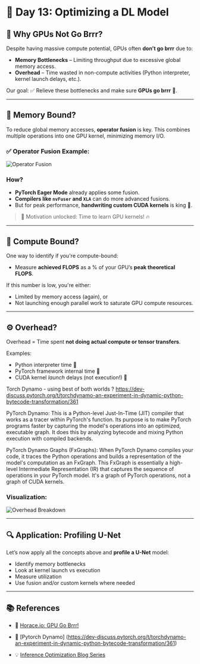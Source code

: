 # 🧠 Day 13: Optimizing a DL Model

## 🚫 Why GPUs Not Go Brrr?

Despite having massive compute potential, GPUs often **don’t go brrr** due to:

- **Memory Bottlenecks** – Limiting throughput due to excessive global memory access.
- **Overhead** – Time wasted in non-compute activities (Python interpreter, kernel launch delays, etc.).

Our goal: ✅ Relieve these bottlenecks and make sure **GPUs go brrr** 💨.

---

## 🧵 Memory Bound?

To reduce global memory accesses, **operator fusion** is key. This combines multiple operations into one GPU kernel, minimizing memory I/O.

### ✅ Operator Fusion Example:
![Operator Fusion](https://github.com/user-attachments/assets/d19c1dce-6869-4d5c-b260-62fea339ebbd)

### How?

- **PyTorch Eager Mode** already applies some fusion.
- **Compilers like `nvFuser` and `XLA`** can do more advanced fusions.
- But for peak performance, **handwriting custom CUDA kernels** is king 👑.

> 🎯 Motivation unlocked: Time to learn GPU kernels! 🔥

---

## 🔢 Compute Bound?

One way to identify if you're compute-bound:
- Measure **achieved FLOPS** as a % of your GPU’s **peak theoretical FLOPS**.

If this number is low, you're either:
- Limited by memory access (again), or
- Not launching enough parallel work to saturate GPU compute resources.

---

## ⚙️ Overhead?

Overhead = Time spent **not doing actual compute or tensor transfers**.

Examples:
- Python interpreter time 🐍
- PyTorch framework internal time 🧱
- CUDA kernel *launch* delays (not execution!) 🚀

Torch Dynamo - using best of both worlds ? 
https://dev-discuss.pytorch.org/t/torchdynamo-an-experiment-in-dynamic-python-bytecode-transformation/361

PyTorch Dynamo: This is a Python-level Just-In-Time (JIT) compiler that works as a tracer within PyTorch's function. Its purpose is to make PyTorch programs faster by capturing the model's operations into an optimized, executable graph. It does this by analyzing bytecode and mixing Python execution with compiled backends.


PyTorch Dynamo Graphs (FxGraphs): When PyTorch Dynamo compiles your code, it traces the Python operations and builds a representation of the model's computation as an FxGraph. This FxGraph is essentially a high-level Intermediate Representation (IR) that captures the sequence of operations in your PyTorch model. It's a graph of PyTorch operations, not a graph of CUDA kernels.



### Visualization:
![Overhead Breakdown](https://github.com/user-attachments/assets/e288d349-5d27-4754-8b82-dd7031096b75)

---

## 🔍 Application: Profiling U-Net

Let’s now apply all the concepts above and **profile a U-Net** model:
- Identify memory bottlenecks
- Look at kernel launch vs execution
- Measure utilization
- Use fusion and/or custom kernels where needed

---

## 📚 References

- 📝 [Horace.io: GPU Go Brrr!](https://horace.io/brrr_intro.html)
- 📝 [Pytorch Dynamo] (https://dev-discuss.pytorch.org/t/torchdynamo-an-experiment-in-dynamic-python-bytecode-transformation/361)

- 💡 [Inference Optimization Blog Series](https://github.com/vdesai2014/inference-optimization-blog-post/tree/main/part-3)
